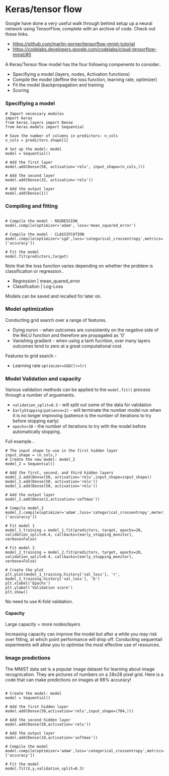 # Keras/tensor flow

Google have done a very useful walk through behind setup up a neural network using TensorFlow, complete with an archive of code. Check out these links.

- https://github.com/martin-gorner/tensorflow-mnist-tutorial
- https://codelabs.developers.google.com/codelabs/cloud-tensorflow-mnist/#0

A Keras/Tensor flow model has the four following compenents to consider..

- Specifiying a model (layers, nodes, Activation functions)
- Compile the model (deffine the loss function, learning rate, optimizer)
- Fit the model (backpropagation and training
- Scoring

### Specifiying a model

```
# Import necessary modules
import keras
from keras.layers import Dense
from keras.models import Sequential

# Save the number of columns in predictors: n_cols
n_cols = predictors.shape[1]

# Set up the model: model
model = Sequential()

# Add the first layer
model.add(Dense(50, activation='relu', input_shape=(n_cols,)))

# Add the second layer
model.add(Dense(32, activation='relu'))

# Add the output layer
model.add(Dense(1))

```
### Compiling and fitting

```

# Compile the model - REGRESSION
model.compile(optimizer='adam', loss='mean_squared_error')

# Compile the model - CLASSIFCATION
model.compile(optimizer='sgd',loss='categorical_crossentropy',metrics=['accuracy'])

# Fit the model
model.fit(predictors,target)

```

Note that the loss function varies depending on whether the problem is classification or regression..

- Regression | mean_quared_error
- Classifcation | Log-Loss

Models can be saved and recalled for later on.

### Model optimization

Conducting grid search over a range of features.

- Dying nuron - when outcomes are consistently on the negative side of the ReLU function and therefore are propagated as '0'
- Vanishing gradient - when using a tanh fucntion, over many layers outcomes tend to zero at a great computational cost.

Features to grid search -
- Learning rate ```optimizer=SGD(lr=lr)```

### Model Validation and capacity

Various validation methods can be applied to the ```model.fit()``` process through a number of arguements.
- ```validation_split=0.3``` - will split out some of the data for validation
- ```EarlyStopping(patience=2)``` - will terminate the number model run when it is no longer improving (patience is the number of iterations to try before stopping early)
- ```epochs=30``` - the number of iterations to try with the model before automatically stopping.

Full example...
```
# The input shape to use in the first hidden layer
input_shape = (n_cols,)
# Create the new model: model_2
model_2 = Sequential()

# Add the first, second, and third hidden layers
model_2.add(Dense(50, activation='relu',input_shape=input_shape))
model_2.add(Dense(50, activation='relu'))
model_2.add(Dense(50, activation='relu'))

# Add the output layer
model_2.add(Dense(2,activation='softmax'))

# Compile model_2
model_2.compile(optimizer='adam',loss='categorical_crossentropy',meterics=['accuraccy'])

# Fit model 1
model_1_training = model_1.fit(predictors, target, epochs=20, validation_split=0.4, callbacks=[early_stopping_monitor], verbose=False)

# Fit model 2
model_2_training = model_2.fit(predictors, target, epochs=20, validation_split=0.4, callbacks=[early_stopping_monitor], verbose=False)

# Create the plot
plt.plot(model_1_training.history['val_loss'], 'r', model_2_training.history['val_loss'], 'b')
plt.xlabel('Epochs')
plt.ylabel('Validation score')
plt.show()
```
No need to use K-fold validation.

#### Capacity

Large capacity = more nodes/layers

Increasing capacity can improve the model but after a while you may risk over fitting, at which point performance will drop off. Conducting sequentail experiments will allow you to optimise the most effective use of resources. 

### Image predictions
The MNIST data set is a popular image dataset for learning about image recognication. They are pictures of numbers on a 28x28 pixel grid. Here is a code that can make predictions on images at 98% accuracy!

```

# Create the model: model
model = Sequential()

# Add the first hidden layer
model.add(Dense(50,activation='relu',input_shape=(784,)))

# Add the second hidden layer
model.add(Dense(50,activation='relu'))

# Add the output layer
model.add(Dense(10,activation='softmax'))

# Compile the model
model.compile(optimizer='adam',loss='categorical_crossentropy',metrics=['accuracy'])

# Fit the model
model.fit(X,y,validation_split=0.3)

```
